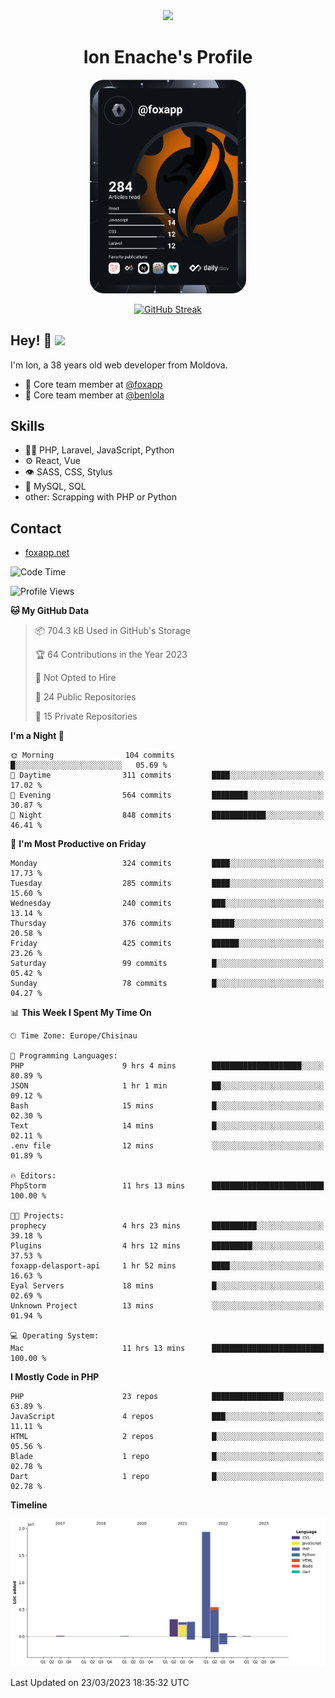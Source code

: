 <div id="header" align="center">
  <img src="https://media.giphy.com/media/M9gbBd9nbDrOTu1Mqx/giphy.gif" width="100"/>
	<h1>Ion Enache's Profile</h1>
</div>
<div align="center">
	<a href="https://app.daily.dev/foxapp"><img src="https://github.com/foxapp/foxapp/blob/master/devcard.svg" width="250" alt="Ion Enache's Dev Card"/></a>
</div>


<div align="center">
	
[![GitHub Streak](http://github-readme-streak-stats.herokuapp.com?user=foxapp&hide_border=true&date_format=M%20j%5B%2C%20Y%5D)](https://git.io/streak-stats)
	
</div>


## Hey! 👋 <img src="https://media.giphy.com/media/hvRJCLFzcasrR4ia7z/giphy.gif" width="30px"/>
I'm Ion, a 38 years old web developer from Moldova.


- 👥 Core team member at [@foxapp](https://github.com/foxapp)
- 👥 Core team member at [@benlola](https://github.com/benlola)

## Skills
- 👨‍💻 PHP, Laravel, JavaScript, Python
- ⚙️ React, Vue
- 👁️ SASS, CSS, Stylus
- 💽 MySQL, SQL
- other: Scrapping with PHP or Python

## Contact
- [foxapp.net](https://www.foxapp.net)

<!--START_SECTION:waka-->
![Code Time](http://img.shields.io/badge/Code%20Time-1%2C269%20hrs%202%20mins-blue)

![Profile Views](http://img.shields.io/badge/Profile%20Views-1-blue)

**🐱 My GitHub Data** 

> 📦 704.3 kB Used in GitHub's Storage 
 > 
> 🏆 64 Contributions in the Year 2023
 > 
> 🚫 Not Opted to Hire
 > 
> 📜 24 Public Repositories 
 > 
> 🔑 15 Private Repositories 
 > 
**I'm a Night 🦉** 

```text
🌞 Morning                104 commits         █░░░░░░░░░░░░░░░░░░░░░░░░   05.69 % 
🌆 Daytime                311 commits         ████░░░░░░░░░░░░░░░░░░░░░   17.02 % 
🌃 Evening                564 commits         ████████░░░░░░░░░░░░░░░░░   30.87 % 
🌙 Night                  848 commits         ████████████░░░░░░░░░░░░░   46.41 % 
```
📅 **I'm Most Productive on Friday** 

```text
Monday                   324 commits         ████░░░░░░░░░░░░░░░░░░░░░   17.73 % 
Tuesday                  285 commits         ████░░░░░░░░░░░░░░░░░░░░░   15.60 % 
Wednesday                240 commits         ███░░░░░░░░░░░░░░░░░░░░░░   13.14 % 
Thursday                 376 commits         █████░░░░░░░░░░░░░░░░░░░░   20.58 % 
Friday                   425 commits         ██████░░░░░░░░░░░░░░░░░░░   23.26 % 
Saturday                 99 commits          █░░░░░░░░░░░░░░░░░░░░░░░░   05.42 % 
Sunday                   78 commits          █░░░░░░░░░░░░░░░░░░░░░░░░   04.27 % 
```


📊 **This Week I Spent My Time On** 

```text
🕑︎ Time Zone: Europe/Chisinau

💬 Programming Languages: 
PHP                      9 hrs 4 mins        ████████████████████░░░░░   80.89 % 
JSON                     1 hr 1 min          ██░░░░░░░░░░░░░░░░░░░░░░░   09.12 % 
Bash                     15 mins             █░░░░░░░░░░░░░░░░░░░░░░░░   02.30 % 
Text                     14 mins             █░░░░░░░░░░░░░░░░░░░░░░░░   02.11 % 
.env file                12 mins             ░░░░░░░░░░░░░░░░░░░░░░░░░   01.89 % 

🔥 Editors: 
PhpStorm                 11 hrs 13 mins      █████████████████████████   100.00 % 

🐱‍💻 Projects: 
prophecy                 4 hrs 23 mins       ██████████░░░░░░░░░░░░░░░   39.18 % 
Plugins                  4 hrs 12 mins       █████████░░░░░░░░░░░░░░░░   37.53 % 
foxapp-delasport-api     1 hr 52 mins        ████░░░░░░░░░░░░░░░░░░░░░   16.63 % 
Eyal Servers             18 mins             █░░░░░░░░░░░░░░░░░░░░░░░░   02.69 % 
Unknown Project          13 mins             ░░░░░░░░░░░░░░░░░░░░░░░░░   01.94 % 

💻 Operating System: 
Mac                      11 hrs 13 mins      █████████████████████████   100.00 % 
```

**I Mostly Code in PHP** 

```text
PHP                      23 repos            ████████████████░░░░░░░░░   63.89 % 
JavaScript               4 repos             ███░░░░░░░░░░░░░░░░░░░░░░   11.11 % 
HTML                     2 repos             █░░░░░░░░░░░░░░░░░░░░░░░░   05.56 % 
Blade                    1 repo              █░░░░░░░░░░░░░░░░░░░░░░░░   02.78 % 
Dart                     1 repo              █░░░░░░░░░░░░░░░░░░░░░░░░   02.78 % 
```



**Timeline**

![Lines of Code chart](https://raw.githubusercontent.com/foxapp/foxapp/master/assets/bar_graph.png)


 Last Updated on 23/03/2023 18:35:32 UTC
<!--END_SECTION:waka-->
